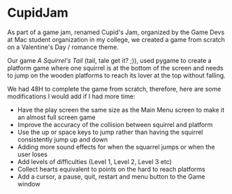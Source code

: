 # CupidJam

As part of a game jam, renamed Cupid's Jam, organized by the Game Devs at Mac student organization in my college, we created a game from scratch on a Valentine's Day / romance theme. 

Our game _A Squirrel's Tail_ (tail, tale get it? ;)), used pygame to create a platform game where one squirrel is at the bottom of the screen and needs to jump on the wooden platforms to reach its lover at the top without falling.

We had 48H to complete the game from scratch, therefore, here are some modifications I would add if I had more time:
- Have the play screen the same size as the Main Menu screen to make it an almost full screen game
- Improve the accuracy of the collision between squirrel and platform
- Use the up or space keys to jump rather than having the squirrel consistently jump up and down
- Adding more sound effects for when the squarrel jumps or when the user loses
- Add levels of difficulties (Level 1, Level 2, Level 3 etc)
- Collect hearts equivalent to points on the hard to reach platforms
- Add a cursor, a pause, quit, restart and menu button to the Game window
